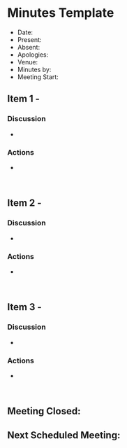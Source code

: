 # Minutes Template

- Date: 
- Present:
- Absent:
- Apologies:
- Venue:
- Minutes by:
- Meeting Start:

## Item 1 - 
**<Description>**

### Discussion
 - 

### Actions
 - 
<br>

## Item 2 - 
**<Description>**

### Discussion
 - 

### Actions
 - 
<br>

## Item 3 - 
**<Description>**

### Discussion
 - 
### Actions
 - 
<br>

## Meeting Closed:
## Next Scheduled Meeting:
